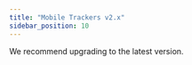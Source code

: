 ```yaml
---
title: "Mobile Trackers v2.x"
sidebar_position: 10
---
```


We recommend upgrading to the latest version.
